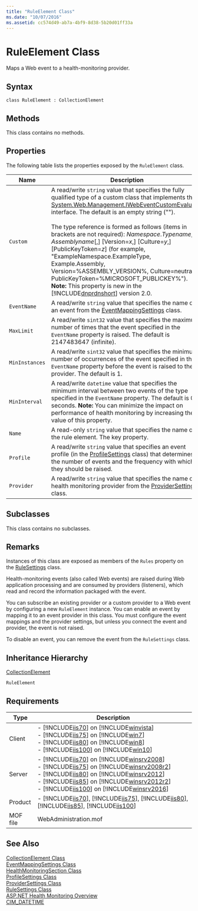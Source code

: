```yaml
---
title: "RuleElement Class"
ms.date: "10/07/2016"
ms.assetid: cc574d49-ab7a-4bf9-8d38-5b20d01ff33a
---
```

# RuleElement Class
Maps a Web event to a health-monitoring provider.  
  
## Syntax  
  
```vbs  
class RuleElement : CollectionElement  
```  
  
## Methods  
 This class contains no methods.  
  
## Properties  
 The following table lists the properties exposed by the `RuleElement` class.  
  
|Name|Description|  
|----------|-----------------|  
|`Custom`|A read/write `string` value that specifies the fully qualified type of a custom class that implements the [System.Web.Management.IWebEventCustomEvaluator](/dotnet/api/system.web.management.iwebeventcustomevaluator) interface. The default is an empty string ("").<br /><br /> The type reference is formed as follows (items in brackets are not required): *Namespace*.*Typename*, *Assemblyname*[,] [Version=*x*,] [Culture=*y*,] [PublicKeyToken=*z*] (for example, "ExampleNamespace.ExampleType, Example.Assembly, Version=%ASSEMBLY_VERSION%, Culture=neutral, PublicKeyToken=%MICROSOFT_PUBLICKEY%"). **Note:**  This property is new in the [!INCLUDE[dnprdnshort](../wmi-provider/includes/dnprdnshort-md.md)] version 2.0.|  
|`EventName`|A read/write `string` value that specifies the name of an event from the [EventMappingSettings](../wmi-provider/eventmappingsettings-class.md) class.|  
|`MaxLimit`|A read/write `sint32` value that specifies the maximum number of times that the event specified in the `EventName` property is raised. The default is 2147483647 (infinite).|  
|`MinInstances`|A read/write `sint32` value that specifies the minimum number of occurrences of the event specified in the `EventName` property before the event is raised to the provider. The default is 1.|  
|`MinInterval`|A read/write `datetime` value that specifies the minimum interval between two events of the type specified in the `EventName` property. The default is 0 seconds. **Note:**  You can minimize the impact on performance of health monitoring by increasing the value of this property.|  
|`Name`|A read-only `string` value that specifies the name of the rule element. The key property.|  
|`Profile`|A read/write `string` value that specifies an event profile (in the [ProfileSettings](../wmi-provider/profilesettings-class.md) class) that determines the number of events and the frequency with which they should be raised.|  
|`Provider`|A read/write `string` value that specifies the name of a health monitoring provider from the [ProviderSettings](../wmi-provider/providersettings-class.md) class.|  
  
## Subclasses  
 This class contains no subclasses.  
  
## Remarks  
 Instances of this class are exposed as members of the `Rules` property on the [RuleSettings](../wmi-provider/rulesettings-class.md) class.  
  
 Health-monitoring events (also called Web events) are raised during Web application processing and are consumed by providers (listeners), which read and record the information packaged with the event.  
  
 You can subscribe an existing provider or a custom provider to a Web event by configuring a new `RuleElement` instance. You can enable an event by mapping it to an event provider in this class. You must configure the event mappings and the provider settings, but unless you connect the event and provider, the event is not raised.  
  
 To disable an event, you can remove the event from the `RuleSettings` class.  
  
## Inheritance Hierarchy  
 [CollectionElement](../wmi-provider/collectionelement-class.md)  
  
 `RuleElement`  
  
## Requirements  
  
|Type|Description|  
|----------|-----------------|  
|Client|-   [!INCLUDE[iis70](../wmi-provider/includes/iis70-md.md)] on [!INCLUDE[winvista](../wmi-provider/includes/winvista-md.md)]<br />-   [!INCLUDE[iis75](../wmi-provider/includes/iis75-md.md)] on [!INCLUDE[win7](../wmi-provider/includes/win7-md.md)]<br />-   [!INCLUDE[iis80](../wmi-provider/includes/iis80-md.md)] on [!INCLUDE[win8](../wmi-provider/includes/win8-md.md)]<br />-   [!INCLUDE[iis100](../wmi-provider/includes/iis100-md.md)] on [!INCLUDE[win10](../wmi-provider/includes/win10-md.md)]|  
|Server|-   [!INCLUDE[iis70](../wmi-provider/includes/iis70-md.md)] on [!INCLUDE[winsrv2008](../wmi-provider/includes/winsrv2008-md.md)]<br />-   [!INCLUDE[iis75](../wmi-provider/includes/iis75-md.md)] on [!INCLUDE[winsrv2008r2](../wmi-provider/includes/winsrv2008r2-md.md)]<br />-   [!INCLUDE[iis80](../wmi-provider/includes/iis80-md.md)] on [!INCLUDE[winsrv2012](../wmi-provider/includes/winsrv2012-md.md)]<br />-   [!INCLUDE[iis85](../wmi-provider/includes/iis85-md.md)] on [!INCLUDE[winsrv2012r2](../wmi-provider/includes/winsrv2012r2-md.md)]<br />-   [!INCLUDE[iis100](../wmi-provider/includes/iis100-md.md)] on [!INCLUDE[winsrv2016](../wmi-provider/includes/winsrv2016-md.md)]|  
|Product|-   [!INCLUDE[iis70](../wmi-provider/includes/iis70-md.md)], [!INCLUDE[iis75](../wmi-provider/includes/iis75-md.md)], [!INCLUDE[iis80](../wmi-provider/includes/iis80-md.md)], [!INCLUDE[iis85](../wmi-provider/includes/iis85-md.md)], [!INCLUDE[iis100](../wmi-provider/includes/iis100-md.md)]|  
|MOF file|WebAdministration.mof|  
  
## See Also  
 [CollectionElement Class](../wmi-provider/collectionelement-class.md)   
 [EventMappingSettings Class](../wmi-provider/eventmappingsettings-class.md)   
 [HealthMonitoringSection Class](../wmi-provider/healthmonitoringsection-class.md)   
 [ProfileSettings Class](../wmi-provider/profilesettings-class.md)   
 [ProviderSettings Class](../wmi-provider/providersettings-class.md)   
 [RuleSettings Class](../wmi-provider/rulesettings-class.md)   
 [ASP.NET Health Monitoring Overview](https://go.microsoft.com/fwlink/?LinkId=69306)   
 [CIM_DATETIME](https://go.microsoft.com/fwlink/?LinkId=57551)